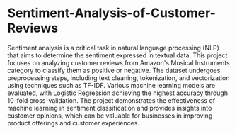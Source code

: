 # Sentiment-Analysis-of-Customer-Reviews
Sentiment analysis is a critical task in natural language processing (NLP) that aims to determine the sentiment expressed in textual data. This project focuses on analyzing customer reviews from Amazon's Musical Instruments category to classify them as positive or negative. The dataset undergoes preprocessing steps, including text cleaning, tokenization, and vectorization using techniques such as TF-IDF. Various machine learning models are evaluated, with Logistic Regression achieving the highest accuracy through 10-fold cross-validation. The project demonstrates the effectiveness of machine learning in sentiment classification and provides insights into customer opinions, which can be valuable for businesses in improving product offerings and customer experiences.
